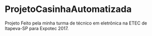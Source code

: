 # ProjetoCasinhaAutomatizada
Projeto Feito pela minha turma de técnico em eletrônica na ETEC de Itapeva-SP para Expotec 2017.
